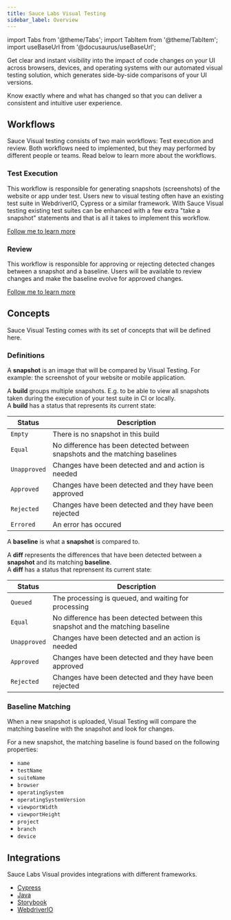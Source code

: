 ```yaml
---
title: Sauce Labs Visual Testing
sidebar_label: Overview
---
```


import Tabs from '@theme/Tabs';
import TabItem from '@theme/TabItem';
import useBaseUrl from '@docusaurus/useBaseUrl';

Get clear and instant visibility into the impact of code changes on your UI across browsers, devices, and operating systems with our automated visual testing solution, which generates side-by-side comparisons of your UI versions.

Know exactly where and what has changed so that you can deliver a consistent and intuitive user experience.

## Workflows

Sauce Visual testing consists of two main workflows: Test execution and review.
Both workflows need to implemented, but they may performed by different people or teams.
Read below to learn more about the workflows.

### Test Execution

This workflow is responsible for generating snapshots (screenshots) of the website or app under test.
Users new to visual testing often have an existing test suite in WebdriverIO, Cypress or a similar framework.
With Sauce Visual testing existing test suites can be enhanced with a few extra "take a snapshot" statements and that is all it takes to implement this workflow.

[Follow me to learn more](./visual-testing/workflows/diff-generation.md)

### Review

This workflow is responsible for approving or rejecting detected changes between a snapshot and a baseline.
Users will be available to review changes and make the baseline evolve for approved changes.

[Follow me to learn more](./visual-testing/workflows/review.md)


## Concepts

Sauce Visual Testing comes with its set of concepts that will be defined here.

### Definitions

A **snapshot** is an image that will be compared by Visual Testing. For example: the screenshot of your website or mobile application.

A **build** groups multiple snapshots. E.g. to be able to view all snapshots taken during the execution of your test suite in CI or locally.<br />
A **build** has a status that represents its current state:

| Status | Description |
| --- |--- |
| `Empty` | There is no snapshot in this build |
| `Equal` | No difference has been detected between snapshots and the matching baselines |
| `Unapproved` | Changes have been detected and and action is needed |
| `Approved` | Changes have been detected and they have been approved |
| `Rejected` | Changes have been detected and they have been rejected |
| `Errored` | An error has occured |

A **baseline** is what a **snapshot** is compared to.

A **diff** represents the differences that have been detected between a **snapshot** and its matching **baseline**.<br />
A **diff** has a status that reprensent its current state:

| Status | Description |
| --- | --- |
| `Queued` | The processing is queued, and waiting for processing |
| `Equal` | No difference has been detected between this snapshot and the matching baseline |
| `Unapproved` | Changes have been detected and an action is needed  |
| `Approved` | Changes have been detected and they have been approved |
| `Rejected` | Changes have been detected and they have been rejected |

### Baseline Matching

When a new snapshot is uploaded, Visual Testing will compare the matching baseline with the snapshot and look for changes.

For a new snapshot, the matching baseline is found based on the following properties:
- `name`
- `testName`
- `suiteName`
- `browser`
- `operatingSystem`
- `operatingSystemVersion`
- `viewportWidth`
- `viewportHeight`
- `project`
- `branch`
- `device`

## Integrations

Sauce Labs Visual provides integrations with different frameworks.

- [Cypress](./integrations/cypress/)
- [Java](./integrations/java/)
- [Storybook](./integrations/storybook/)
- [WebdriverIO](./integrations/webdriverio/)



